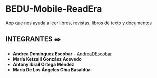 # BEDU-Mobile-ReadEra


App que nos ayuda a leer libros, revistas, libros de texto y documentos

## INTEGRANTES ✒️

* **Andrea Domínguez Escobar** -  [AndreaDEscobar](https://github.com/AndreaDEscobar)
* **María Ketzalli Gonzáez Acevedo**
* **Antony Ibrail Ortega Méndez**
* **María De Los Ángeles Chía Basaldúa**




